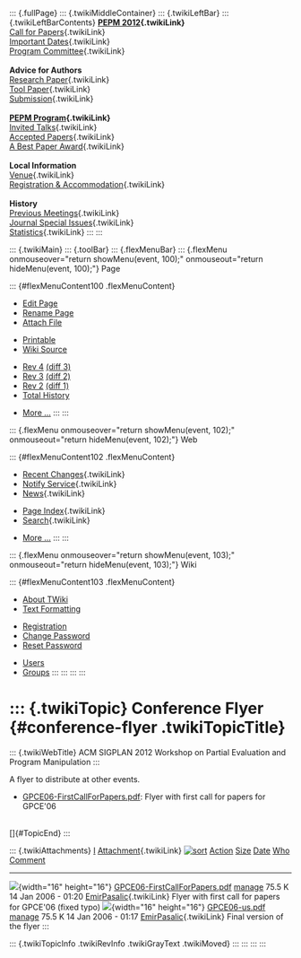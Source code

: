 ::: {.fullPage}
::: {.twikiMiddleContainer}
::: {.twikiLeftBar}
::: {.twikiLeftBarContents}
**[PEPM 2012](WebHome){.twikiLink}**\
[Call for Papers](CallForPapers){.twikiLink}\
[Important Dates](ImportantDates){.twikiLink}\
[Program Committee](ProgramCommittee){.twikiLink}\
\
**Advice for Authors**\
[Research Paper](ResearchPaperAdvice){.twikiLink}\
[Tool Paper](ToolPaperAdvice){.twikiLink}\
[Submission](PaperSubmission){.twikiLink}\
\
**[PEPM Program](Program){.twikiLink}**\
[Invited Talks](InvitedTalks){.twikiLink}\
[Accepted Papers](AcceptedPapers){.twikiLink}\
[A Best Paper Award](ABestPaperAward){.twikiLink}\
\
**Local Information**\
[Venue](WorkshopVenue){.twikiLink}\
[Registration & Accommodation](RegistrationAndAccomodation){.twikiLink}\
\
**History**\
[Previous Meetings](PreviousMeetings){.twikiLink}\
[Journal Special Issues](SpecialIssues){.twikiLink}\
[Statistics](HistoricalStatistics){.twikiLink}
:::
:::

::: {.twikiMain}
::: {.toolBar}
::: {.flexMenuBar}
::: {.flexMenu onmouseover="return showMenu(event, 100);" onmouseout="return hideMenu(event, 100);"}
Page

::: {#flexMenuContent100 .flexMenuContent}
-   [Edit
    Page](http://www.program-transformation.org/edit/PEPM12/ConferenceFlyer?t=1536828965)
-   [Rename
    Page](http://www.program-transformation.org/rename/PEPM12/ConferenceFlyer)
-   [Attach
    File](http://www.program-transformation.org/attach/PEPM12/ConferenceFlyer)

<!-- -->

-   [Printable](http://www.program-transformation.org/view/PEPM12/ConferenceFlyer?skin=print.pattern)
-   [Wiki
    Source](http://www.program-transformation.org/view/PEPM12/ConferenceFlyer?skin=text&raw=on&contenttype=text/plain)

<!-- -->

-   [Rev
    4](http://www.program-transformation.org/view/PEPM12/ConferenceFlyer?rev=1.4)
    [(diff 3)](http://www.program-transformation.org/rdiff/PEPM12/ConferenceFlyer?rev1=1.4&rev2=1.3)
-   [Rev
    3](http://www.program-transformation.org/view/PEPM12/ConferenceFlyer?rev=1.3)
    [(diff 2)](http://www.program-transformation.org/rdiff/PEPM12/ConferenceFlyer?rev1=1.3&rev2=1.2)
-   [Rev
    2](http://www.program-transformation.org/view/PEPM12/ConferenceFlyer?rev=1.2)
    [(diff 1)](http://www.program-transformation.org/rdiff/PEPM12/ConferenceFlyer?rev1=1.2&rev2=1.1)
-   [Total
    History](http://www.program-transformation.org/rdiff/PEPM12/ConferenceFlyer)

<!-- -->

-   [More
    \...](http://www.program-transformation.org/oops/PEPM12/ConferenceFlyer?template=oopsmore&param1=1.4&param2=1.4)
:::
:::

::: {.flexMenu onmouseover="return showMenu(event, 102);" onmouseout="return hideMenu(event, 102);"}
Web

::: {#flexMenuContent102 .flexMenuContent}
-   [Recent Changes](WebChanges){.twikiLink}
-   [Notify Service](WebNotify){.twikiLink}
-   [News](WebNews){.twikiLink}

<!-- -->

-   [Page Index](WebIndex){.twikiLink}
-   [Search](WebSearch){.twikiLink}

<!-- -->

-   [More
    \...](http://www.program-transformation.org/oops/PEPM12/ConferenceFlyer?template=oopsmore&param1=1.4&param2=1.4)
:::
:::

::: {.flexMenu onmouseover="return showMenu(event, 103);" onmouseout="return hideMenu(event, 103);"}
Wiki

::: {#flexMenuContent103 .flexMenuContent}
-   [About
    TWiki](http://www.program-transformation.org/view/TWiki/WebHome)
-   [Text
    Formatting](http://www.program-transformation.org/view/TWiki/TextFormattingRules)

<!-- -->

-   [Registration](http://www.program-transformation.org/view/TWiki/TWikiRegistration)
-   [Change
    Password](http://www.program-transformation.org/view/TWiki/ChangePassword)
-   [Reset
    Password](http://www.program-transformation.org/view/TWiki/ResetPassword)

<!-- -->

-   [Users](http://www.program-transformation.org/view/Main/TWikiUsers)
-   [Groups](http://www.program-transformation.org/view/Main/TWikiGroups)
:::
:::
:::
:::

::: {.twikiTopic}
Conference Flyer {#conference-flyer .twikiTopicTitle}
================

::: {.twikiWebTitle}
ACM SIGPLAN 2012 Workshop on Partial Evaluation and Program Manipulation
:::

A flyer to distribute at other events.

-   [GPCE06-FirstCallForPapers.pdf](http://www.program-transformation.org/pub/GPCE06/ConferenceFlyer/GPCE06-FirstCallForPapers.pdf):
    Flyer with first call for papers for GPCE\'06

\
[]{#TopicEnd}
:::

::: {.twikiAttachments}
  [I](http://www.program-transformation.org/PEPM12/ConferenceFlyer?sortcol=0&table=1&up=0#sorted_table "Sort by this column")   [Attachment](../TWiki/FileAttachment){.twikiLink} [![sort](../pub/TWiki/TablePlugin/diamond.gif)](http://www.program-transformation.org/PEPM12/ConferenceFlyer?sortcol=1&table=1&up=0#sorted_table "Sort by this column")   [Action](http://www.program-transformation.org/PEPM12/ConferenceFlyer?sortcol=2&table=1&up=0#sorted_table "Sort by this column")                                                         [Size](http://www.program-transformation.org/PEPM12/ConferenceFlyer?sortcol=3&table=1&up=0#sorted_table "Sort by this column") [Date](http://www.program-transformation.org/PEPM12/ConferenceFlyer?sortcol=4&table=1&up=0#sorted_table "Sort by this column")   [Who](http://www.program-transformation.org/PEPM12/ConferenceFlyer?sortcol=5&table=1&up=0#sorted_table "Sort by this column")   [Comment](http://www.program-transformation.org/PEPM12/ConferenceFlyer?sortcol=6&table=1&up=0#sorted_table "Sort by this column")
  ----------------------------------------------------------------------------------------------------------------------------- --------------------------------------------------------------------------------------------------------------------------------------------------------------------------------------------------------------------------- -------------------------------------------------------------------------------------------------------------------------------------------------------------------------------------- -------------------------------------------------------------------------------------------------------------------------------- -------------------------------------------------------------------------------------------------------------------------------- ------------------------------------------------------------------------------------------------------------------------------- -----------------------------------------------------------------------------------------------------------------------------------
  ![](../pub/icn/pdf.gif){width="16" height="16"}                                                                               [GPCE06-FirstCallForPapers.pdf](http://www.program-transformation.org/pub/PEPM12/ConferenceFlyer/GPCE06-FirstCallForPapers.pdf)                                                                                             [manage](http://www.program-transformation.org/attach/PEPM12/ConferenceFlyer?filename=GPCE06-FirstCallForPapers.pdf&revInfo=1 "change, update, previous revisions, move, delete...")                                                                                                                             75.5 K 14 Jan 2006 - 01:20                                                                                                              [EmirPasalic](../Main/EmirPasalic){.twikiLink}                                                                                  Flyer with first call for papers for GPCE\'06 (fixed typo)
  ![](../pub/icn/pdf.gif){width="16" height="16"}                                                                               [GPCE06-us.pdf](http://www.program-transformation.org/pub/PEPM12/ConferenceFlyer/GPCE06-us.pdf)                                                                                                                             [manage](http://www.program-transformation.org/attach/PEPM12/ConferenceFlyer?filename=GPCE06-us.pdf&revInfo=1 "change, update, previous revisions, move, delete...")                                                                                                                                             75.5 K 14 Jan 2006 - 01:17                                                                                                              [EmirPasalic](../Main/EmirPasalic){.twikiLink}                                                                                  Final version of the flyer
:::

::: {.twikiTopicInfo .twikiRevInfo .twikiGrayText .twikiMoved}
:::
:::
:::
:::
